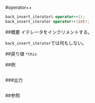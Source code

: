 #operator++
```cpp
back_insert_iterator& operator++();
back_insert_iterator operator++(int);
```

##概要
イテレータをインクリメントする。

`back_insert_iterator`では何もしない。

##戻り値
`*this`


##例
```cpp
```

###出力
```
```

##参照
